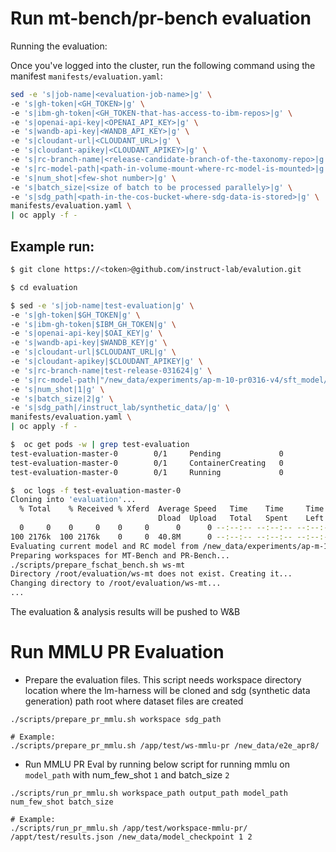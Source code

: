 # Run mt-bench/pr-bench evaluation

Running the evaluation: 

Once you've logged into the cluster, run the following command using the manifest `manifests/evaluation.yaml`:

```bash
sed -e 's|job-name|<evaluation-job-name>|g' \                
-e 's|gh-token|<GH_TOKEN>|g' \
-e 's|ibm-gh-token|<GH_TOKEN-that-has-access-to-ibm-repos>|g' \
-e 's|openai-api-key|<OPENAI_API_KEY>|g' \
-e 's|wandb-api-key|<WANDB_API_KEY>|g' \
-e 's|cloudant-url|<CLOUDANT_URL>|g' \
-e 's|cloudant-apikey|<CLOUDANT_APIKEY>|g' \
-e 's|rc-branch-name|<release-candidate-branch-of-the-taxonomy-repo>|g' \
-e 's|rc-model-path|<path-in-volume-mount-where-rc-model-is-mounted>|g' \
-e 's|num_shot|<few-shot number>|g' \
-e 's|batch_size|<size of batch to be processed parallely>|g' \
-e 's|sdg_path|<path-in-the-cos-bucket-where-sdg-data-is-stored>|g' \
manifests/evaluation.yaml \
| oc apply -f -
```

## Example run: 

```bash
$ git clone https://<token>@github.com/instruct-lab/evalution.git

$ cd evaluation

$ sed -e 's|job-name|test-evaluation|g' \                
-e 's|gh-token|$GH_TOKEN|g' \
-e 's|ibm-gh-token|$IBM_GH_TOKEN|g' \
-e 's|openai-api-key|$OAI_KEY|g' \
-e 's|wandb-api-key|$WANDB_KEY|g' \
-e 's|cloudant-url|$CLOUDANT_URL|g' \
-e 's|cloudant-apikey|$CLOUDANT_APIKEY|g' \
-e 's|rc-branch-name|test-release-031624|g' \
-e 's|rc-model-path|"/new_data/experiments/ap-m-10-pr0316-v4/sft_model/epoch_4_step_390720"|g' \
-e 's|num_shot|1|g' \
-e 's|batch_size|2|g' \
-e 's|sdg_path|/instruct_lab/synthetic_data/|g' \
manifests/evaluation.yaml \
| oc apply -f -

$  oc get pods -w | grep test-evaluation
test-evaluation-master-0        0/1     Pending             0          10s
test-evaluation-master-0        0/1     ContainerCreating   0          85s
test-evaluation-master-0        0/1     Running             0          1m53s

$  oc logs -f test-evaluation-master-0
Cloning into 'evaluation'...
  % Total    % Received % Xferd  Average Speed   Time    Time     Time  Current
                                 Dload  Upload   Total   Spent    Left  Speed
  0     0    0     0    0     0      0      0 --:--:-- --:--:-- --:--:--     0
100 2176k  100 2176k    0     0  40.8M      0 --:--:-- --:--:-- --:--:--  274M
Evaluating current model and RC model from /new_data/experiments/ap-m-10-pr0316-v4/sft_model/epoch_4_step_390720...
Preparing workspaces for MT-Bench and PR-Bench...
./scripts/prepare_fschat_bench.sh ws-mt
Directory /root/evaluation/ws-mt does not exist. Creating it...
Changing directory to /root/evaluation/ws-mt...
...
```

The evaluation & analysis results will be pushed to W&B

# Run MMLU PR Evaluation

* Prepare the evaluation files. This script needs workspace directory location where the lm-harness will be cloned and 
sdg (synthetic data generation) path root where dataset files are created
```shell
./scripts/prepare_pr_mmlu.sh workspace sdg_path

# Example:
./scripts/prepare_pr_mmlu.sh /app/test/ws-mmlu-pr /new_data/e2e_apr8/
```
* Run MMLU PR Eval by running below script for running mmlu on `model_path` with num_few_shot `1` and batch_size `2`
```shell
./scripts/run_pr_mmlu.sh workspace_path output_path model_path num_few_shot batch_size

# Example:
./scripts/run_pr_mmlu.sh /app/test/workspace-mmlu-pr/ /appt/test/results.json /new_data/model_checkpoint 1 2
```